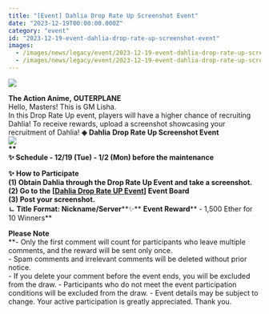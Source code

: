 ```yaml
---
title: "[Event] Dahlia Drop Rate Up Screenshot Event"
date: "2023-12-19T00:00:00.000Z"
category: "event"
id: "2023-12-19-event-dahlia-drop-rate-up-screenshot-event"
images:
  - /images/news/legacy/event/2023-12-19-event-dahlia-drop-rate-up-screenshot-event/69eaa51f765045eda51e48d7b4ee62ec.webp
  - /images/news/legacy/event/2023-12-19-event-dahlia-drop-rate-up-screenshot-event/1ee28016de364e3cbe1be3cc83c386d3_002.webp
---
```


![](/images/news/legacy/event/2023-12-19-event-dahlia-drop-rate-up-screenshot-event/69eaa51f765045eda51e48d7b4ee62ec.webp)  
  
**The Action Anime,** **OUTERPLANE**  
Hello, Masters! This is GM Lisha.  
In this Drop Rate Up event, players will have a higher chance of recruiting Dahlia! To receive rewards, upload a screenshot showcasing your recruitment of Dahlia! **◈** **Dahlia** **Drop Rate Up Screenshot Event**  
**![](/images/news/legacy/event/2023-12-19-event-dahlia-drop-rate-up-screenshot-event/1ee28016de364e3cbe1be3cc83c386d3_002.webp)  
**  
****✨** **Schedule**** \- 12/19 (Tue) - 1/2 (Mon) before the maintenance**  
  
**✨** **How to Participate**  
**(1) Obtain Dahlia through the Drop Rate Up Event and take a screenshot.  
(2) Go to the \[[Dahlia Drop Rate UP Event](https://page.onstove.com/outerplane/en/list/125834?page=1&direction=LATEST)\] Event Board  
(3) Post your screenshot.  
ㄴ Title Format: Nickname/Server****✨** **Event Reward**** \- 1,500 Ether for 10 Winners**  
  
**Please Note**  
**\- Only the first comment will count for participants who leave multiple comments, and the reward will be sent only once.  
\- Spam comments and irrelevant comments will be deleted without prior notice.  
\- If you delete your comment before the event ends, you will be excluded from the draw. - Participants who do not meet the event participation conditions will be excluded from the draw. - Event details may be subject to change. Your active participation is greatly appreciated. Thank you.
